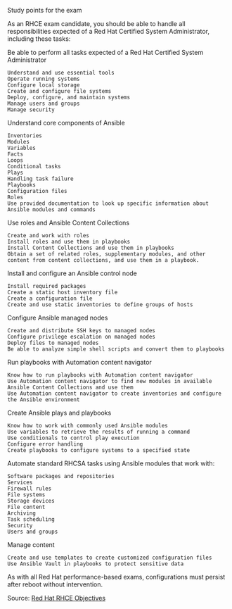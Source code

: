 Study points for the exam

As an RHCE exam candidate, you should be able to handle all responsibilities expected of a Red Hat Certified System Administrator, including these tasks:

Be able to perform all tasks expected of a Red Hat Certified System Administrator

    Understand and use essential tools
    Operate running systems
    Configure local storage
    Create and configure file systems
    Deploy, configure, and maintain systems
    Manage users and groups
    Manage security

Understand core components of Ansible

    Inventories
    Modules
    Variables
    Facts
    Loops
    Conditional tasks
    Plays
    Handling task failure
    Playbooks
    Configuration files
    Roles
    Use provided documentation to look up specific information about Ansible modules and commands

Use roles and Ansible Content Collections

    Create and work with roles
    Install roles and use them in playbooks
    Install Content Collections and use them in playbooks
    Obtain a set of related roles, supplementary modules, and other content from content collections, and use them in a playbook.

Install and configure an Ansible control node

    Install required packages
    Create a static host inventory file
    Create a configuration file
    Create and use static inventories to define groups of hosts

Configure Ansible managed nodes

    Create and distribute SSH keys to managed nodes
    Configure privilege escalation on managed nodes
    Deploy files to managed nodes
    Be able to analyze simple shell scripts and convert them to playbooks

Run playbooks with Automation content navigator

    Know how to run playbooks with Automation content navigator
    Use Automation content navigator to find new modules in available Ansible Content Collections and use them
    Use Automation content navigator to create inventories and configure the Ansible environment

Create Ansible plays and playbooks

    Know how to work with commonly used Ansible modules
    Use variables to retrieve the results of running a command
    Use conditionals to control play execution
    Configure error handling
    Create playbooks to configure systems to a specified state

Automate standard RHCSA tasks using Ansible modules that work with:

    Software packages and repositories
    Services
    Firewall rules
    File systems
    Storage devices
    File content
    Archiving
    Task scheduling
    Security
    Users and groups

Manage content

    Create and use templates to create customized configuration files
    Use Ansible Vault in playbooks to protect sensitive data

As with all Red Hat performance-based exams, configurations must persist after reboot without intervention.

Source: <a href="https://www.redhat.com/en/services/training/ex294-red-hat-certified-engineer-rhce-exam-red-hat-enterprise-linux-9?section=objectives">Red Hat RHCE Objectives</a>
